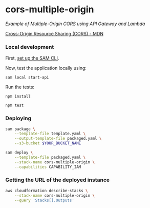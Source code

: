 # cors-multiple-origin

*Example of Multiple-Origin CORS using API Gateway and Lambda*

[Cross-Origin Resource Sharing (CORS) - MDN](https://developer.mozilla.org/en-US/docs/Web/HTTP/CORS)

### Local development

First, [set up the SAM CLI](https://github.com/awslabs/aws-sam-cli#installation).

Now, test the application locally using:

`sam local start-api`

Run the tests:

`npm install`

`npm test`

### Deploying

```bash
sam package \
    --template-file template.yaml \
    --output-template-file packaged.yaml \
    --s3-bucket $YOUR_BUCKET_NAME
```

```bash
sam deploy \
    --template-file packaged.yaml \
    --stack-name cors-multiple-origin \
    --capabilities CAPABILITY_IAM
```

### Getting the URL of the deployed instance

```bash
aws cloudformation describe-stacks \
    --stack-name cors-multiple-origin \
    --query 'Stacks[].Outputs'
```